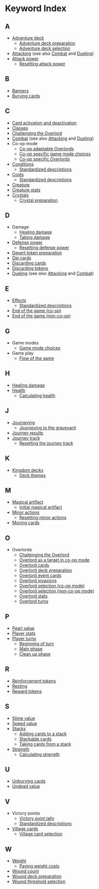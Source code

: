 # Keyword Index

## A

- [Adventure deck](terminology.md#adventure-deck)
    - [Adventure deck preparation](complete-setup-guide.md#adventure-deck-preparation)
    - [Adventure deck selection](complete-setup-guide.md#adventure-deck-selection)
- [Attacking](mechanics.md#attacking) (see also [Combat](gameplay.md#combat) and [Dueling](mechanics.md#dueling))
- [Attack power](terminology.md#player-stats)
    - [Resetting attack power](gameplay.md#resetting-attack-and-defense)

## B

- [Banners](terminology.md#banner-cards)
- [Burying cards](mechanics.md#burying-the-top-card-of-a-stack)

## C

- [Card activation and deactivation](mechanics.md#activating-and-deactivating-parts-of-cards)
- [Classes](terminology.md#class-cards)
- [Challenging the Overlord](gameplay.md#challenging-the-overlord)
- [Combat](gameplay.md#combat) (see also [Attacking](mechanics.md#attacking) and [Dueling](mechanics.md#dueling))
- Co-op mode
    - [Co-op adaptable Overlords](terminology.md#co-op-adaptable-overlords)
    - [Co-op specific game mode choices](complete-setup-guide.md#co-op-game-specific-choices)
    - [Co-op specific Overlords](terminology.md#co-op-specific-overlords)
- [Conditions](conditions.md)
    - [Standardized descriptions](conditions.md#standardized-meanings-of-card-texts)
- [Costs](costs.md)
    - [Standardized descriptions](costs.md#standardized-meanings-of-card-texts)
- [Creature](terminology.md#creature)
- [Creature stats](terminology.md#creature-and-overlord-stats)
- [Crystals](terminology.md#crystals-tokens)
    - [Crystal preparation](complete-setup-guide.md#crystals)

## D

- Damage
    - [Healing damage](mechanics.md#healing-damage)
    - [Taking damage](mechanics.md#taking-damage)
- [Defense power](terminology.md#player-stats)
    - [Resetting defense power](gameplay.md#resetting-attack-and-defense)
- [Desert token preparation](complete-setup-guide.md#desert-token)
- [Die cards](terminology.md#die-cards)
- [Discarding cards](mechanics.md#discarding-a-card)
- [Discarding tokens](mechanics.md#discarding-tokens)
- [Dueling](mechanics.md#dueling) (see also [Attacking](mechanics.md#attacking) and [Combat](gameplay.md#combat))

## E

- [Effects](effects.md)
    - [Standardized descriptions](effects.md#standardized-meanings-of-card-texts)
- [End of the game (co-op)](gameplay.md#end-of-the-game-co-op)
- [End of the game (non-co-op)](gameplay.md#end-of-the-game-non-co-op)

## G

- Game modes
    - [Game mode choices](complete-setup-guide.md#game-mode-choices)
- Game play
    - [Flow of the game](gameplay.md#flow-of-the-game)

## H

- [Healing damage](mechanics.md#healing-damage)
- [Health](terminology.md#creature-and-overlord-stats)
    - [Calculating health](mechanics.md#determining-health-and-strength)

## J

- [Journeying](gameplay.md#journeying)
    - [Journeying to the graveyard](mechanics.md#journeying-to-the-graveyard)
- [Journey results](gameplay.md#journey-results)
- [Journey track](terminology.md#journey-track)
    - [Resetting the journey track](gameplay.md#resetting-the-journey-track)

## K

- [Kingdom decks](terminology.md#kingdom-decks)
    - [Deck themes](deck-themes.md#main-themes)

## M

- [Magical artifact](terminology.md#magical-artifact)
    - [Initial magical artifact](complete-setup-guide.md#initial-magical-artifact)
- [Minor actions](gameplay.md#minor-actions)
    - [Resetting minor actions](gameplay.md#resetting-minor-actions)
- [Moving cards](mechanics.md#moving-a-card-from-one-player-to-another-player)

## O

- Overlords
    - [Challenging the Overlord](gameplay.md#challenging-the-overlord)
    - [Overlord as a target in co-op mode](mechanics.md#the-overlord-as-a-target-in-co-op-mode)
    - [Overlord cards](terminology.md#overlord-cards)
    - [Overlord deck preparation](complete-setup-guide.md#overlord-deck-preparation)
    - [Overlord event cards](terminology.md#overlord-event-cards)
    - [Overlord invasions](gameplay.md#overlord-invasion)
    - [Overlord selection (co-op mode)](complete-setup-guide.md#overlord-selection-co-op-game)
    - [Overlord selection (non-co-op mode)](complete-setup-guide.md#overlord-selection-non-co-op-game)
    - [Overlord stats](terminology.md#creature-and-overlord-stats)
    - [Overlord turns](gameplay.md#overlord-turn)

## P

- [Pearl value](terminology.md#pearl-value)
- [Player stats](terminology.md#player-stats)
- [Player turns](gameplay.md#player-turn)
    - [Beginning of turn](gameplay.md#beginning-of-turn)
    - [Main phase](gameplay.md#main-phase)
    - [Clean up phase](gameplay.md#clean-up-phase)

## R

- [Reinforcement tokens](terminology.md#reinforcement-tokens)
- [Resting](gameplay.md#resting)
- [Reward tokens](terminology.md#reward-tokens)

## S

- [Slime value](terminology.md#slime-value)
- [Speed value](terminology.md#speed-value)
- [Stacks](terminology.md#stacks)
    - [Adding cards to a stack](mechanics.md#adding-a-card-to-a-stack)
    - [Stackable cards](terminology.md#stackable-cards)
    - [Taking cards from a stack](mechanics.md#taking-a-card-from-a-stack)
- [Strength](terminology.md#creature-and-overlord-stats)
    - [Calculating strength](mechanics.md#determining-health-and-strength)

## U

- [Unburying cards](mechanics.md#unburying-the-bottom-card-of-a-stack)
- [Undead value](terminology.md#undead-value)

## V

- Victory points
    - [Victory point tally](gameplay.md#victory-point-tally)
    - [Standardized descriptions](victory-points.md#standardized-meanings-of-card-texts)
- [Village cards](terminology.md#village-cards)
    - [Village card selection](complete-setup-guide.md#village-card-selection)

## W

- [Weight](terminology.md#weight-value)
    - [Paying weight costs](gameplay.md#paying-weight-cost)
- [Wound count](terminology.md#wound-count)
- [Wound deck preparation](complete-setup-guide.md#wound-deck-preparation)
- [Wound threshold selection](complete-setup-guide.md#wound-threshold-selection)

